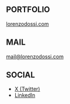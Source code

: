 ## PORTFOLIO

[lorenzodossi.com](https://lorenzodossi.com)

## MAIL

[mail@lorenzodossi.com](mailto:mail@lorenzodossi.com)

## SOCIAL

- [X (Twitter)](https://x.com/lorenzodossi)
- [LinkedIn](linkedin.com/in/lorenzo-dossi-46210b141)

